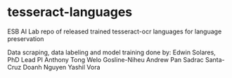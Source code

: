 # tesseract-languages
ESB AI Lab repo of released trained tesseract-ocr languages for language preservation

Data scraping, data labeling and model training done by:
Edwin Solares, PhD Lead PI
Anthony Tong
Welo Gosline-Niheu
Andrew Pan
Sadrac Santa-Cruz
Doanh Nguyen
Yashil Vora
